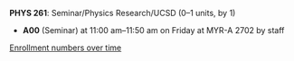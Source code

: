**PHYS 261**: Seminar/Physics Research/UCSD (0–1 units, by 1)

- **A00** (Seminar) at 11:00 am–11:50 am on Friday at MYR-A 2702 by staff

[Enrollment numbers over time](./PHYS261.tsv)
